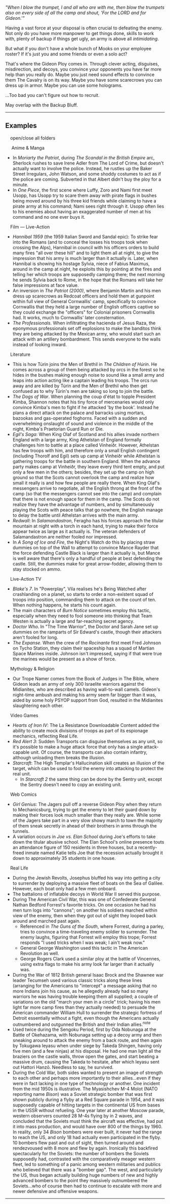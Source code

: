 _"When I blow the trumpet, I and all who are with me, then blow the trumpets also on every side of all the camp and shout, 'For the LORD and for Gideon.'"_

Having a vast force at your disposal is often crucial to defeating the enemy. Not only do you have more manpower to get things done, skills to work with, plenty of backup if things get ugly, an army is above all _intimidating_.

But what if you don't have a whole bunch of Mooks on your employee roster? If it's just you and some friends or even a solo act?

That's where the Gideon Ploy comes in. Through clever acting, disguises, misdirection, and decoys, you convince your opponents you have far more help than you really do. Maybe you just need sound effects to convince them The Cavalry is on its way. Maybe you have some scarecrows you can dress up in armor. Maybe you can use some holograms.

...Too bad you can't figure out how to recruit.

May overlap with the Backup Bluff.

___

## Examples

    open/close all folders 

     Anime & Manga 

-   In _Moriarty the Patriot_, during _The Scandal in the British Empire_ arc, Sherlock rushes to save Irene Adler from The Lord of Crime, but doesn't actually want to involve the police. Instead, he rustles up the Baker Street Irregulars, John Watson, and some shoddy costumes to act as if the police are coming. Subverted in that Albert didn't buy the ploy for a minute.
-   In _One Piece_, the first scene where Luffy, Zoro and Nami first meet Usopp, has Usopp try to scare them away with pirate flags in bushes being moved around by his three kid friends while claiming to have a pirate army at his command; Nami sees right through it. Usopp often lies to his enemies about having an exaggerated number of men at his command and no one ever buys it.

    Film — Live-Action 

-   _Hannibal 1959_ (the 1959 Italian Sword and Sandal epic): To strike fear into the Romans (and to conceal the losses his troops took when crossing the Alps), Hannibal in council with his officers orders to build many fires "all over these hill" and to light them all at night, to give the impression that his army is much larger than it actually is. Later, when Hannibal is showing his hostage Sylvia, niece of Fabius Maximus, around in the camp at night, he exploits this by pointing at the fires and telling her which troops are supposedly camping there; the next morning he sends Sylvia back to Rome, in the hope that the Romans will take her false impressions at face value.
-   An inversion in _The Patriot (2000)_, where Benjamin Martin and his men dress up scarecrows as Redcoat officers and hold them at gunpoint within full view of General Cornwallis' camp, specifically to convince Cornwallis that they held a large number of English officers captive so they could exchange the "officers" for Colonial prisoners Cornwallis had. It works, much to Cornwallis' later consternation.
-   _The Professionals_. When infiltrating the hacienda of Jesus Raza, the eponymous professionals set off explosions to make the banditos think they are being attacked by the Mexican army, who would start such an attack with an artillery bombardment. This sends everyone to the walls instead of looking inward.

    Literature 

-   This is how Túrin joins the Men of Brethil in _The Children of Húrin_. He comes across a group of them being attacked by orcs in the forest so he hides in the bushes making enough noise to sound like a small army and leaps into action acting like a captain leading his troops. The orcs run away and are killed by Túrin and the Men of Brethil who then get confused as to why Túrin's men are taking so long to join the battle.
-   _The Dogs of War_. When planning the coup d'état to topple President Kimba, Shannon notes that his tiny force of mercenaries would only convince Kimba's men to fight if he attacked 'by the book'. Instead he plans a direct attack on the palace and barracks using mortars, bazookas and gas-operated foghorns. Faced with a sudden and overwhelming onslaught of sound and violence in the middle of the night, Kimba's Praetorian Guard Run or Die.
-   _Egil's Saga_: When King Olaf of Scotland and his allies invade northern England with a large army, King Athelstan of England formally challenges him to battle at a place called Vinheiðr. However, Athelstan has few troops with him, and therefore only a small English contingent (including Thorolf and Egil) sets up camp at Vinheiðr while Athelstan is gathering troops for the battle in southern England. When the advance party makes camp at Vinheiðr, they leave every third tent empty, and put only a few men in the others; besides, they set up the camp on high ground so that the Scots cannot overlook the camp and realize how small it really is and how few people are really there. When King Olaf's messengers arrive to negotiate, all the English throng at the front of the camp (so that the messengers cannot see into the camp) and complain that there is not enough space for them in the camp. The Scots do not realize they have the advantage of numbers, and by simultaneously playing the Scots with peace talks that go nowhere, the English manage to delay the battle until Athelstan arrives with the main army.
-   _Redwall_: In _Salamandastron_, Feragho has his forces approach the titular mountain at night with a torch in each hand, trying to make their force appear twice as large as it actually is. The veteran defenders of Salamandastron are neither fooled nor impressed.
-   In _A Song of Ice and Fire_, the Night's Watch do this by placing straw dummies on top of the Wall to attempt to convince Mance Rayder that the force defending Castle Black is larger than it actually is, but Mance is well aware that there's only a handful of people at best defending the castle. Still, the dummies make for great arrow-fodder, allowing them to stay stocked on ammo.

    Live-Action TV 

-   _Blake's 7_. In "Powerplay", Vila realises he's Being Watched after crashlanding on a planet, so starts to order a non-existent squad of troops into position, commanding them to attack on the count of ten. When nothing happens, he starts his count again.
-   The main characters of _Burn Notice_ sometimes employ this tactic, especially when they need to fool someone into thinking that Team Westen is actually a large and far-reaching secret agency.
-   _Doctor Who_. In "The Time Warrior", the Doctor and Sarah Jane set up dummies on the ramparts of Sir Edward's castle, though their attackers aren't fooled for long.
-   _The Expanse_. When the crew of the _Rocinante_ first meet Fred Johnson on Tycho Station, they claim their spaceship has a squad of Martian Space Marines inside. Johnson isn't impressed, saying if that were true the marines would be present as a show of force.

    Mythology & Religion 

-   Our Trope Namer comes from the Book of Judges in The Bible, where Gideon leads an army of only 300 Israelite warriors against the Midianites, who are described as having wall-to-wall camels. Gideon's night-time ambush and making his army seem far bigger than it was, aided by some holy PSYOP support from God, resulted in the Midianites slaughtering each other.

    Video Games 

-   _Hearts of Iron IV_: The La Resistance Downloadable Content added the ability to create mock divisions of troops as part of its espionage mechanics, reflecting Real Life.
-   _Red Alert 3_: Sudden Transports can disguise themselves as any unit, so it's possible to make a huge attack force that only has a single attack-capable unit. Of course, the transports can also contain infantry, although unloading them breaks the illusion.
-   _Starcraft_: The High Templar's Hallucination skill creates an illusion of the target, which can be used to fool the enemy into attacking to protect the real unit.
    -   In _Starcraft 2_ the same thing can be done by the Sentry unit, except the Sentry doesn't need to copy an existing unit.

    Web Comics 

-   _Girl Genius_: The Jagers pull off a reverse Gideon Ploy when they return to Mechanicsburg, trying to get the enemy to let their guard down by making their forces look much smaller than they really are. While some of the Jagers take part in a very slow showy march to town the majority of them sneak secretly in ahead of their brothers in arms through the tunnels.
-   A variation occurs in _Joe vs. Elan School_ during Joe's efforts to take down the titular abusive school. The Elan School's online presence touts an attendance figure of 150 residents in three houses, but a recently-freed inmate named Katie tells Joe that the recession actually brought it down to approximately 35 students in one house.

    Real Life 

-   During the Jewish Revolts, Josephus bluffed his way into getting a city to surrender by deploying a massive fleet of boats on the Sea of Galilee. However, each boat only had a few men onboard.
-   The battalions of inflatable decoys in World War II served this purpose.
-   During The American Civil War, this was one of Confederate General Nathan Bedford Forrest's favorite tricks. On one occasion he had his men turn logs into "cannons"; on another his soldiers marched within view of the enemy, then when they got out of sight they looped back around and marched past again.
    -   Referenced in _The Guns of the South_, where Forrest, during a parley, tries to convince a time-traveling enemy soldier to surrender. The enemy laughs, figuring that Forrest will employ this trope; Forrest responds "I used tricks when I was weak; I ain't weak now."
    -   General George Washington used this tactic in The American Revolution as well.
    -   George Rogers Clark used a similar ploy at the battle of Vincennes, using extra flags to make his army look far larger than it actually was.
-   During the War of 1812 British general Isaac Brock and the Shawnee war leader Tecumseh used various classic tricks along these lines (arranging for the Americans to "intercept" a message asking that no more Indians join his cause, as he allegedly already had so many warriors he was having trouble keeping them all supplied; a couple of variations on the old "march your men in a circle" trick; having his men light far more camp fires than they actually needed) to persuade the American commander William Hull to surrender the strategic fortress of Detroit essentially without a fight, even though the Americans actually outnumbered and outgunned the British and their Indian allies.<sup>note&nbsp;</sup> 
-   Used twice during the Sengoku Period, first by Oda Nobunaga at the Battle of Okehazama, with Nobunaga setting up a decoy army and then sneaking around to attack the enemy from a back route, and then again by Tokugawa Ieyasu when under siege by Takeda Shingen, having only five men (and a few ninjas) at his disposal. He had one man light all the braziers on the castle walls, throw open the gates, and start beating a massive drum, causing the Takeda to hesitate, after which Ieyasu sent out Hattori Hanzō. Needless to say, he survived.
-   During the Cold War, both sides wanted to present an image of strength to each other and perhaps more importantly to their allies...even if they were in fact lacking in one type of technology or another. One incident from the mid 1950s is illustrative. The Myasishchev M-4 Molot (NATO reporting name _Bison_) was a Soviet strategic bomber that was first shown publicly during a flyby at a Red Square parade in 1954, and it was supposedly capable of hitting targets in the continental US from bases in the USSR without refueling. One year later at another Moscow parade, western observers counted 28 M-4s flying by in 2 waves, and concluded that the Soviets must think the aircraft was effective, had put it into mass production, and would have over 800 of the things by 1960. In reality, only 34 _Bison_ bombers were ever built, it never had the range to reach the US, and only 18 had actually even participated in the flyby. 10 bombers flew past and out of sight, then turned around and rendezvoused with 8 more and flew by again. Ironically this backfired spectacularly for the Soviets: the number of bombers the Soviets supposedly had, contrasted with the comparatively meager western fleet, led to something of a panic among western militaries and publics who believed that there was a "bomber gap". The west, and particularly the US, thus began actually building huge numbers of new and highly advanced bombers to the point they massively outnumbered the Soviets...who of course then had to continue to escalate with more and newer defensive and offensive weapons.

___